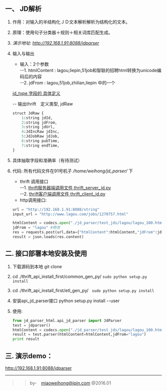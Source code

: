 ## 一、 JD解析 

1. 作用：对输入的半结构化ＪＤ文本解析解析为结构化的文本。  
2. 原理：使用句子分类器＋规则＋相关词库匹配生成。  
3. *演示地址: http://192.168.1.91:8088/jdparser*  
4. 输入与输出  
    - 输入：2个参数  
    --1. htmlContent : lagou,liepin,51job和智联的招聘html转换为unicode编码后的内容  
    --2. jdFrom : lagou,51job,zhilian,liepin 中的一个  

    [jd_type 字段的 具体定义](http://192.168.1.22/rpc_gen/etl_gen_py/blob/simple/idl/jd/jd_type.thrift)

    -- 输出thrift　定义类型, jdRaw  
    ```python
    struct JdRaw {
        1:string jdId,
        2:string jdFrom,
        3:string jdUrl,
        4:JdIncRaw jdInc,
        5:JdJobRaw jdJob,
        6:string pubTime,
        7:string endTime,
    }
    ```

5. 具体抽取字段和准确率（有待测试）  

6. 代码: 所有代码文件在91号机子 */home/weihong/jd_parser/* 下  
    - thrift 调用接口   
    --1. [thrift服务器端调用文件 thrift_server_jd.py](thrift_server_jd.py)    
    --2. [thrift客户端调用文件 thrift_client_jd.py](thrift_client_jd.py)  
    - http调用接口:   


    ```python
    url = "http://192.168.1.91:8088/string"
    input_url = "http://www.lagou.com/jobs/1270757.html"

    htmlContent = codecs.open("./jd_parser/test_jds/lagou/lagou_100.html").read()
    jdFrom = "lagou" #修改
    res = requests.post(url,data={"htmlContent":htmlContent,"jdFrom":jdFrom})
    result = json.loads(res.content)
    ```  



## 二. 接口部署本地安装及使用   


1. 下载源码到本地 git clone 
2. cd ./thrift_api_install_first/common_gen_py/  `sudo python setup.py install`
3. cd ./thrift_api_install_first/etl_gen_py/    ` sudo python setup.py install`
4. 安装api_jd_parser接口 python setup.py install --user
5. 使用: 
    
    ```python
    from jd_parser_html.api_jd_parser import JdParser
    test = jdparser()
    htmlContent = codecs.open("./jd_parser/test_jds/lagou/lagou_100.html").read()
    result = test.parser(htmlContent=htmlContent,jdFrom="lagou")
    print result
    
    ```


## 三. 演示demo： 


http://192.168.1.91:8088/jdparser  

---

>> by-　miaoweihong@ipin.com
>> @2016.01
